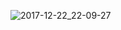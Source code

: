 ![2017-12-22_22-09-27](https://user-images.githubusercontent.com/7475599/34302746-d5ac0458-e764-11e7-96c1-42178f7d11fd.png)
